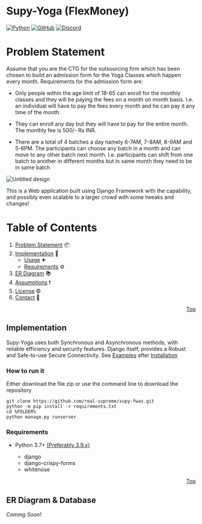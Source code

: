 # Supy-Yoga (FlexMoney)

[![Python](https://img.shields.io/badge/python-3670A0?style=for-the-badge&logo=python&logoColor=ffdd54)](https://www.python.org/) [![GitHub](https://img.shields.io/badge/github-%23121011.svg?style=for-the-badge&logo=github&logoColor=white)](https://github.com/real-supreme/supy-fwas) [![Discord](https://img.shields.io/badge/Discord-%235865F2.svg?style=for-the-badge&logo=discord&logoColor=white)](https://discord.com/users/309963727913091073)

# Problem Statement

Assume that you are the CTO for the outsourcing firm which has been chosen to build an
admission form for the Yoga Classes which happen every month.
Requirements for the admission form are:

* Only people within the age limit of 18-65 can enroll for the monthly classes and they will
		be paying the fees on a month on month basis. I.e. an individual will have to pay the fees
		every month and he can pay it any time of the month.

* They can enroll any day but they will have to pay for the entire month. The monthly fee is
		500/- Rs INR.

* There are a total of 4 batches a day namely 6-7AM, 7-8AM, 8-9AM and 5-6PM. The
		participants can choose any batch in a month and can move to any other batch next
		month. I.e. participants can shift from one batch to another in different months but in
		same month they need to be in same batch

![Untitled design](https://user-images.githubusercontent.com/70822569/207696607-7b9da683-04c0-4a73-b1e1-7090133c5886.png)

This is a Web application built using Django Framework with the capability, and possibly even scalable to a larger crowd with some tweaks and changes!

# Table of Contents

1. [Problem Statement](#problem-statement) 📦
2. [Implementation](#implementation) 🧾
	* [Usage](#how-to-run-it) ➕
	* [Requirements](#requirements) ⚙
3. [ER Diagram](#) 📚
4. [Assumptions](#license) ❗
5. [License](#disclaimer) &copy;
6. [Contact](#contact) 📩

<p style="text-align: right;">
	<a href="#supy-yoga-flexmoney">Top</a>
</p>

## Implementation

Supy-Yoga uses both Synchronous and Asynchronous methods, with reliable efficiency and security features. Django itself, provides a Robust and Safe-to-use Secure Connectivity. See [Examples](#examples) after [Installation](#installation)

### How to run it

Either download the file zip or use the command line to download the repository
```
git clone https://github.com/real-supreme/supy-fwas.git
python -m pip install -r requirements.txt
cd %FOLDER%
python manage.py runserver
``` 

### Requirements

- Python 3.7+ [(Preferably 3.9.x)](https://www.python.org/downloads/release/python-390/)
	- django
	- django-crispy-forms
  - whitenose
  
  <p style="text-align: right;">
	<a href="#table-of-contents">Top</a>
</p>

## ER Diagram & Database

_Coming Soon!_
